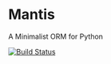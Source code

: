 Mantis
=========

A Minimalist ORM for Python

[![Build Status](https://travis-ci.org/Clivern/Mantis.svg?branch=master)](https://travis-ci.org/Clivern/Mantis)
